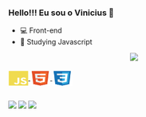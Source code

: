 ### Hello!!! Eu sou o Vinicius 👋

- 💻 Front-end
- 🌱 Studying Javascript

<div align="center">
  <a href="https://github.com/viniciussassi">
  <img height="180em" src="https://github-readme-stats.vercel.app/api?username=viniciussassi&show_icons=true&theme=dracula&include_all_commits=true&count_private=true"/>
</div>

<div style="display: inline_block"><br>
  <img align="center" alt="Rafa-Js" height="30" width="40" src="https://raw.githubusercontent.com/devicons/devicon/master/icons/javascript/javascript-plain.svg">
  <img align="center" alt="Rafa-HTML" height="30" width="40" src="https://raw.githubusercontent.com/devicons/devicon/master/icons/html5/html5-original.svg">
  <img align="center" alt="Rafa-CSS" height="30" width="40" src="https://raw.githubusercontent.com/devicons/devicon/master/icons/css3/css3-original.svg">
</div>

##

<div

  <a href="https://www.instagram.com/vini_sassi/" target="_blank"><img src="https://img.shields.io/badge/-Instagram-%23E4405F?style=for-the-badge&logo=instagram&logoColor=white" target="_blank"></a> 
   <a href="https://www.linkedin.com/in/vinicius-sassi-84a117213/" target="_blank"><img src="https://img.shields.io/badge/-LinkedIn-%230077B5?style=for-the-badge&logo=linkedin&logoColor=white" target="_blank"></a>
  <a href="https://twitter.com/outofvini" target="_blank"><img src="https://img.shields.io/badge/Twitter-1DA1F2?style=for-the-badge&logo=twitter&logoColor=white"    target="_blank"></a> 
  
</div> 
